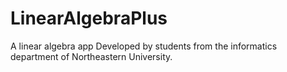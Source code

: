 # LinearAlgebraPlus
A linear algebra app
Developed by students from the informatics department of Northeastern University.
